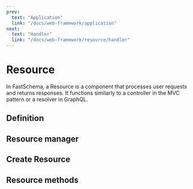 ```yaml
---
prev:
  text: "Application"
  link: "/docs/web-framework/application"
next:
  text: "Handler"
  link: "/docs/web-framework/resource/handler"
---
```


# Resource

In FastSchema, a Resource is a component that processes user requests and returns responses. It functions similarly to a controller in the MVC pattern or a resolver in GraphQL.

## Definition

<!--@include: ../../../partials/resource/definition.md-->

## Resource manager

<!--@include: ../../../partials/resource/manager.md-->

## Create Resource

<!--@include: ../../../partials/resource/create.md-->

## Resource methods

<!--@include: ../../../partials/resource/methods.md-->
